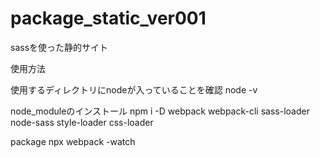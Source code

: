 # package_static_ver001
sassを使った静的サイト

使用方法

使用するディレクトリにnodeが入っていることを確認
node -v

node_moduleのインストール
npm i -D webpack webpack-cli sass-loader node-sass style-loader css-loader

package
npx webpack -watch

